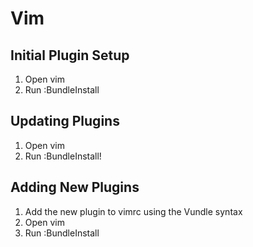 Vim
===
Initial Plugin Setup
--------------------
1. Open vim
2. Run :BundleInstall

Updating Plugins
----------------
1. Open vim
2. Run :BundleInstall!

Adding New Plugins
------------------
1. Add the new plugin to vimrc using the Vundle syntax
2. Open vim
3. Run :BundleInstall
